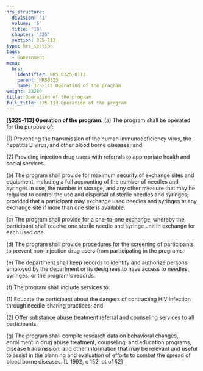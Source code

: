 ```yaml
---
hrs_structure:
  division: '1'
  volume: '6'
  title: '19'
  chapter: '325'
  section: 325-113
type: hrs_section
tags:
  - Government
menu:
  hrs:
    identifier: HRS_0325-0113
    parent: HRS0325
    name: 325-113 Operation of the program
weight: 23280
title: Operation of the program
full_title: 325-113 Operation of the program
---
```

**[§325-113] Operation of the program.** (a) The program shall be operated for the purpose of:

(1) Preventing the transmission of the human immunodeficiency virus, the hepatitis B virus, and other blood borne diseases; and

(2) Providing injection drug users with referrals to appropriate health and social services.

(b) The program shall provide for maximum security of exchange sites and equipment, including a full accounting of the number of needles and syringes in use, the number in storage, and any other measure that may be required to control the use and dispersal of sterile needles and syringes; provided that a participant may exchange used needles and syringes at any exchange site if more than one site is available.

(c) The program shall provide for a one-to-one exchange, whereby the participant shall receive one sterile needle and syringe unit in exchange for each used one.

(d) The program shall provide procedures for the screening of participants to prevent non-injection drug users from participating in the programs.

(e) The department shall keep records to identify and authorize persons employed by the department or its designees to have access to needles, syringes, or the program's records.

(f) The program shall include services to:

(1) Educate the participant about the dangers of contracting HIV infection through needle-sharing practices; and

(2) Offer substance abuse treatment referral and counseling services to all participants.

(g) The program shall compile research data on behavioral changes, enrollment in drug abuse treatment, counseling, and education programs, disease transmission, and other information that may be relevant and useful to assist in the planning and evaluation of efforts to combat the spread of blood borne diseases. [L 1992, c 152, pt of §2]